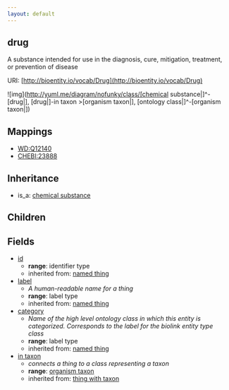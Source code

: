 ```yaml
---
layout: default
---
```


## drug


A substance intended for use in the diagnosis, cure, mitigation, treatment, or prevention of disease

URI: [http://bioentity.io/vocab/Drug](http://bioentity.io/vocab/Drug)


![img](http://yuml.me/diagram/nofunky/class/[chemical substance|]^-[drug|], [drug|]-in taxon >[organism taxon|], [ontology class|]^-[organism taxon|])
## Mappings

 * [WD:Q12140](http://purl.obolibrary.org/obo/WD_Q12140)
 * [CHEBI:23888](http://purl.obolibrary.org/obo/CHEBI_23888)

## Inheritance

 *  is_a: [chemical substance](ChemicalSubstance.html)

## Children



## Fields

 * [id](id.html)
    * __range__: identifier type
    * inherited from: [named thing](NamedThing.html)
 * [label](label.html)
    * _A human-readable name for a thing_
    * __range__: label type
    * inherited from: [named thing](NamedThing.html)
 * [category](category.html)
    * _Name of the high level ontology class in which this entity is categorized. Corresponds to the label for the biolink entity type class_
    * __range__: label type
    * inherited from: [named thing](NamedThing.html)
 * [in taxon](in_taxon.html)
    * _connects a thing to a class representing a taxon_
    * __range__: [organism taxon](OrganismTaxon.html)
    * inherited from: [thing with taxon](ThingWithTaxon.html)

